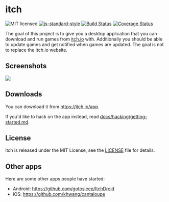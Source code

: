 # itch

![MIT licensed](https://img.shields.io/badge/license-MIT-blue.svg)
[![js-standard-style](https://img.shields.io/badge/code%20style-standard-brightgreen.svg?style=flat)](https://github.com/feross/standard)
[![Build Status](https://git.itch.ovh/itchio/itch/badges/master/build.svg)](https://git.itch.ovh/itchio/itch/builds)
[![Coverage Status](https://coveralls.io/repos/itchio/itch/badge.svg?service=github)](https://coveralls.io/github/itchio/itch)

The goal of this project is to give you a desktop application that you can
download and run games from [itch.io](http://itch.io) with. Additionally you
should be able to update games and get notified when games are updated. The
goal is not to replace the itch.io website.

## Screenshots

![](https://cloud.githubusercontent.com/assets/7998310/14798987/8681895a-0b3a-11e6-84b0-1724544649d3.png)

## Downloads

You can download it from <https://itch.io/app>.

If you'd like to hack on the app instead, read [docs/hacking/getting-started.md][].

[docs/hacking/getting-started.md]: docs/hacking/getting-started.md

## License

itch is released under the MIT License, see the [LICENSE][] file for details.

[LICENSE]: LICENSE

## Other apps

Here are some other apps people have started:

* Android: https://github.com/gotosleep/ItchDroid
* iOS: https://github.com/khwang/cantaloupe
